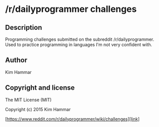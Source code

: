 # /r/dailyprogrammer challenges

## Description

Programming challenges submitted on the subreddit /r/dailyprogrammer. Used to practice programming in languages I'm not very confident with.

## Author

Kim Hammar

## Copyright and license

The MIT License (MIT)

Copyright (c) 2015 Kim Hammar

[https://www.reddit.com/r/dailyprogrammer/wiki/challenges][link]

